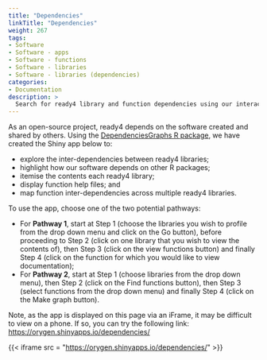 ```yaml
---
title: "Dependencies"
linkTitle: "Dependencies"
weight: 267
tags:
- Software
- Software - apps
- Software - functions
- Software - libraries
- Software - libraries (dependencies)
categories:
- Documentation
description: >
  Search for ready4 library and function dependencies using our interactive app.
---
```


As an open-source project, ready4 depends on the software created and shared by others. Using the [DependenciesGraphs R package](http://datastorm-open.github.io/DependenciesGraphs/), we have created the Shiny app below to:

- explore the inter-dependencies between ready4 libraries;
- highlight how our software depends on other R packages;
- itemise the contents each ready4 library;
- display function help files; and 
- map function inter-dependencies across multiple ready4 libraries.

To use the app, choose one of the two potential pathways:
- For **Pathway 1**, start at Step 1 (choose the libraries you wish to profile from the drop down menu and click on the Go button), before proceeding to Step 2 (click on one library that you wish to view the contents of), then Step 3 (click on the view functions button) and finally Step 4 (click on the function for which you would like to view documentation);
- For **Pathway 2**, start at Step 1 (choose libraries from the drop down menu), then Step 2 (click on the Find functions button), then Step 3 (select functions from the drop down menu) and finally Step 4 (click on the Make graph button).

Note, as the app is displayed on this page via an iFrame, it may be difficult to view on a phone. If so, you can try the following link: https://orygen.shinyapps.io/dependencies/

{{< iframe src = "https://orygen.shinyapps.io/dependencies/" >}}
